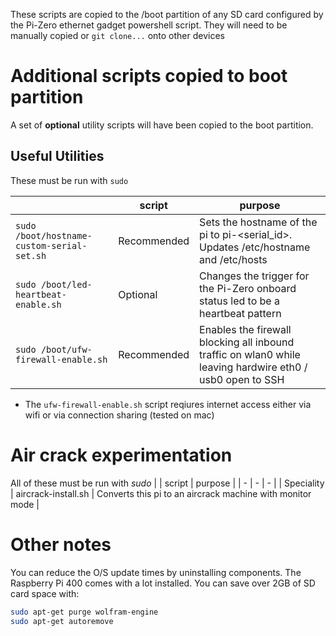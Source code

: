 These scripts are copied to the /boot partition of any SD card configured by the Pi-Zero ethernet gadget powershell script.
They will need to be manually copied or `git clone...` onto other devices

# Additional scripts copied to boot partition
A set of **optional** utility scripts will have been copied to the boot partition.

## Useful Utilities

These must be run with `sudo`

| | script | purpose |
| - | - | - |
| `sudo /boot/hostname-custom-serial-set.sh` | Recommended | Sets the hostname of the pi to pi-<serial_id>.  Updates /etc/hostname and /etc/hosts |
| `sudo /boot/led-heartbeat-enable.sh`       | Optional | Changes the trigger for the Pi-Zero onboard status led to be a heartbeat pattern |
| `sudo /boot/ufw-firewall-enable.sh`        | Recommended | Enables the firewall blocking all inbound traffic on wlan0 while leaving hardwire eth0 / usb0 open to SSH |

* The `ufw-firewall-enable.sh` script reqiures internet access either via wifi or via connection sharing (tested on mac)

# Air crack experimentation
All of these must be run with _sudo_ 
| | script | purpose |
| - | - | - |
| Speciality  | aircrack-install.sh           | Converts this pi to an aircrack machine with monitor mode |

# Other notes
 You can reduce the O/S update times by uninstalling components. The Raspberry Pi 400 comes with a lot installed. You can save over 2GB of SD card space with:
```bash
sudo apt-get purge wolfram-engine
sudo apt-get autoremove
```